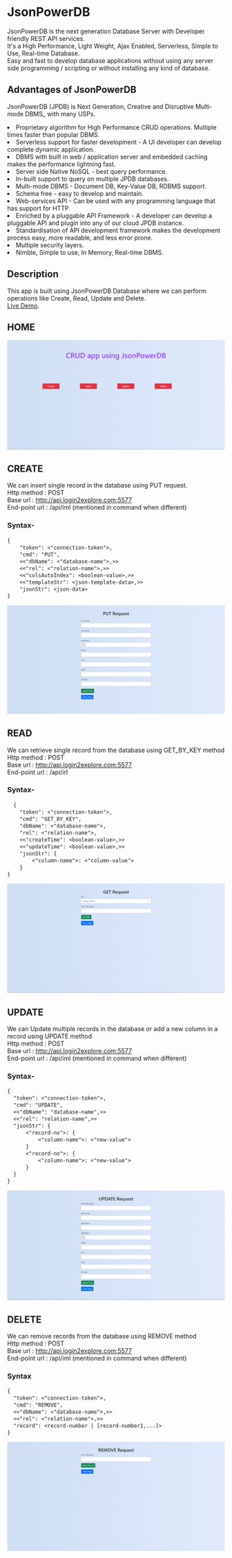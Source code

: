# JsonPowerDB
JsonPowerDB is the next generation Database Server with Developer friendly REST API services. <br>
It's a High Performance, Light Weight, Ajax Enabled, Serverless, Simple to Use, Real-time Database. <br>
Easy and fast to develop database applications without using any server side programming / scripting or without installing any kind of database. <br>

## Advantages of JsonPowerDB

JsonPowerDB (JPDB) is Next Generation, Creative and Disruptive Multi-mode DBMS_ with many USPs.
<li> Proprietary algorithm for High Performance CRUD operations. Multiple times faster than popular DBMS.
<li> Serverless support for faster development - A UI developer can develop complete dynamic application.
<li> DBMS with built in web / application server and embedded caching makes the performance lightning fast.
<li> Server side Native NoSQL - best query performance.
<li> In-built support to query on multiple JPDB databases.
<li> Multi-mode DBMS - Document DB, Key-Value DB, RDBMS support.
<li> Schema free - easy to develop and maintain.
<li> Web-services API - Can be used with any programming language that has support for HTTP.
<li> Enriched by a pluggable API Framework - A developer can develop a pluggable API and plugin into any of our cloud JPDB instance.
<li> Standardisation of API development framework makes the development process easy, more readable, and less error prone.
<li> Multiple security layers.
<li> Nimble, Simple to use, In Memory, Real-time DBMS.  
  
## Description
This app is built using JsonPowerDB Database where we can perform operations like Create, Read, Update and Delete. <br>
 [Live Demo](https://raghavmaskara21.github.io/JsonPowerDB/).
  
## HOME
 
![This is an image](imgs/home.png)
  
## CREATE
  
We can insert single record in the database using PUT request. <br>
Http method : POST <br>
Base url : http://api.login2explore.com:5577 <br>
End-point url : /api/iml (mentioned in command when different) <br>
  
### Syntax-
```
{
    "token": <"connection-token">,
    "cmd": "PUT",
    <<"dbName": <"database-name">,>>
    <<"rel": <"relation-name">,>>
    <<"colsAutoIndex": <boolean-value>,>>
    <<"templateStr": <json-template-data>,>>
    "jsonStr": <json-data>
}
```
![This is an image](imgs/create.png)

## READ

We can retrieve single record from the database using GET_BY_KEY method <br>
Http method : POST <br>
Base url : http://api.login2explore.com:5577 <br>
End-point url : /api/irl <br>

### Syntax-
```
  {
    "token": <"connection-token">,
    "cmd": "GET_BY_KEY",
    "dbName": <"database-name">,
    "rel": <"relation-name">,
    <<"createTime": <boolean-value>,>>
    <<"updateTime": <boolean-value>,>>
    "jsonStr": {
        <"column-name">: <"column-value">
    }
}
```
![This is an image](imgs/read.png)

## UPDATE
  
We can Update multiple records in the database or add a new column in a record using UPDATE method <br>
Http method : POST <br>
Base url : http://api.login2explore.com:5577 <br>
End-point url : /api/iml (mentioned in command when different) <br>
  
### Syntax-
  ```
  {
    "token": <"connection-token">,
    "cmd": "UPDATE",
    <<"dbName": "database-name",>>
    <<"rel": "relation-name",>>
    "jsonStr": {
        <"record-no">: {
            <"column-name">: <"new-value">
        }
        <"record-no">: {
            <"column-name">: <"new-value">
        }
    }
}
  ```
  ![This is an image](imgs/update.png)
  
  ## DELETE
  
  We can remove records from the database using REMOVE method <br>
  Http method : POST <br>
Base url : http://api.login2explore.com:5577 <br>
End-point url : /api/iml (mentioned in command when different) <br>
  
  ### Syntax
  ```
  {
    "token": <"connection-token">,
    "cmd": "REMOVE",
    <<"dbName": <"database-name">,>>
    <<"rel": <"relation-name">,>>
    "record": <record-number | [record-number1,...]>
}
  ```
   ![This is an image](imgs/delete.png)
